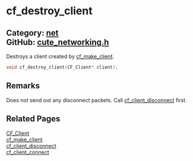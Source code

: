 [](../header.md ':include')

# cf_destroy_client

Category: [net](https://github.com/RandyGaul/cute_framework/blob/master/docs/api_reference?id=net)  
GitHub: [cute_networking.h](https://github.com/RandyGaul/cute_framework/blob/master/include/cute_networking.h)  
---

Destroys a client created by [cf_make_client](https://github.com/RandyGaul/cute_framework/blob/master/docs/net/cf_make_client.md).

```cpp
void cf_destroy_client(CF_Client* client);
```

## Remarks

Does not send out any disconnect packets. Call [cf_client_disconnect](https://github.com/RandyGaul/cute_framework/blob/master/docs/net/cf_client_disconnect.md) first.

## Related Pages

[CF_Client](https://github.com/RandyGaul/cute_framework/blob/master/docs/net/cf_client.md)  
[cf_make_client](https://github.com/RandyGaul/cute_framework/blob/master/docs/net/cf_make_client.md)  
[cf_client_disconnect](https://github.com/RandyGaul/cute_framework/blob/master/docs/net/cf_client_disconnect.md)  
[cf_client_connect](https://github.com/RandyGaul/cute_framework/blob/master/docs/net/cf_client_connect.md)  
